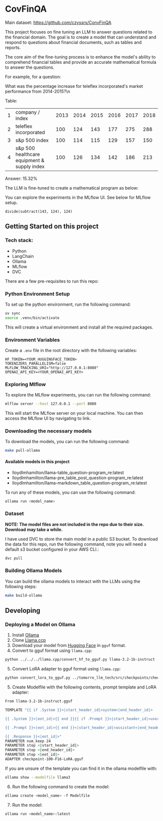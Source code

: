 # CovFinQA

Main dataset: https://github.com/czyssrs/ConvFinQA

This project focuses on fine tuning an LLM to answer questions related to the
financial domain. The goal is to create a model that can understand and respond to
questions about financial documents, such as tables and reports.

The core aim of the fine-tuning process is to enhance the model's ability to comprehend
financial tables and provide an accurate mathematical formula to answer the questions.

For example, for a question:

What was the percentage increase for teleflex incorporated's market performance from 2014-2015?\n

Table: <table class='wikitable'><tr><td>1</td><td>company / index</td><td>2013</td><td>2014</td><td>2015</td><td>2016</td><td>2017</td><td>2018</td></tr><tr><td>2</td><td>teleflex incorporated</td><td>100</td><td>124</td><td>143</td><td>177</td><td>275</td><td>288</td></tr><tr><td>3</td><td>s&p 500 index</td><td>100</td><td>114</td><td>115</td><td>129</td><td>157</td><td>150</td></tr><tr><td>4</td><td>s&p 500 healthcare equipment & supply index</td><td>100</td><td>126</td><td>134</td><td>142</td><td>186</td><td>213</td></tr></table>

Answer: 15.32%

The LLM is fine-tuned to create a mathematical program as below:

You can explore the experiments in the MLflow UI. See below for MLflow setup.

```
divide(subtract(143, 124), 124)
```

## Getting Started on this project

### Tech stack:

- Python
- LangChain
- Ollama
- MLflow
- DVC

There are a few pre-requisites to run this repo:

### Python Environment Setup

To set up the python environment, run the following command:

```bash
uv sync
source .venv/bin/activate
```

This will create a virtual environment and install all the required packages.

### Environment Variables
Create a `.env` file in the root directory with the following variables:

```env
HF_TOKEN=<YOUR_HUGGINGFACE_TOKEN>
TOKENIZERS_PARALLELISM=false
MLFLOW_TRACKING_URI="http://127.0.0.1:8080"
OPENAI_API_KEY=<YOUR_OPENAI_API_KEY>
```

### Exploring Mlflow

To explore the MLflow experiments, you can run the following command:

```bash
mlflow server --host 127.0.0.1 --port 8080
```

This will start the MLflow server on your local machine. 
You can then access the MLflow UI by navigating to link.

### Downloading the necessary models
To download the models, you can run the following command:

```bash
make pull-ollama
```

#### Available models in this project

- lloydlmhamilton/llama-table_question-program_re:latest
- lloydlmhamilton/llama-pre_table_post_question-program_re:latest
- lloydlmhamilton/llama-markdown_table_question-program_re:latest

To run any of these models, you can use the following command:

```bash
ollama run <model_name>
```

### Dataset

**NOTE: The model files are not included in the repo due to their size. Download may take
a while.**

I have used DVC to store the main model in a public S3 bucket.
To download the data for this repo, run the following command, note you will need
a default s3 bucket configured in your AWS CLI.:

```bash
dvc pull
```

### Building Ollama Models

You can build the ollama models to interact with the LLMs using the following steps:
```bash
make build-ollama
```

## Developing

### Deploying a Model on Ollama

1. Install [Ollama](https://ollama.com)
2. Clone [Llama.ccp](https://github.com/ggerganov/llama.cpp) 
3. Download your model from [Hugging Face](https://huggingface.co/llama-3) in `gguf`
format.
4. Convert to gguf format using `llama.cpp`:
```bash
python ../../../llama.cpp/convert_hf_to_gguf.py llama-3.2-1b-instruct --outfile llama-3.2-1b-instruct.gguf
```
5. Convert LoRA adapter to gguf format using `llama.cpp`:
```bash
python convert_lora_to_gguf.py ../tomorro_llm_tech/src/checkpoints/checkpoint-100/ --outfile ../tomorro_llm_tech/src/models/lora/
```

5. Create Modelfile with the following contents, prompt template and LoRA adapter:
```bash
From llama-3.2-1b-instruct.gguf

TEMPLATE "{{ if .System }}<|start_header_id|>system<|end_header_id|>

{{ .System }}<|eot_id|>{{ end }}{{ if .Prompt }}<|start_header_id|>user<|end_header_id|>

{{ .Prompt }}<|eot_id|>{{ end }}<|start_header_id|>assistant<|end_header_id|>

{{ .Response }}<|eot_id|>"
PARAMETER num_keep 24
PARAMETER stop <|start_header_id|>
PARAMETER stop <|end_header_id|>
PARAMETER stop <|eot_id|>
ADAPTER checkpoint-100-F16-LoRA.gguf
```

If you are unsure of the template you can find it in the ollama modelfile with:

```bash
ollama show --modelfile llama3

```

6. Run the following command to create the model:
```bash
ollama create <model_name> -f Modelfile
```
7. Run the model:
```bash
ollama run <model_name>:latest
```

